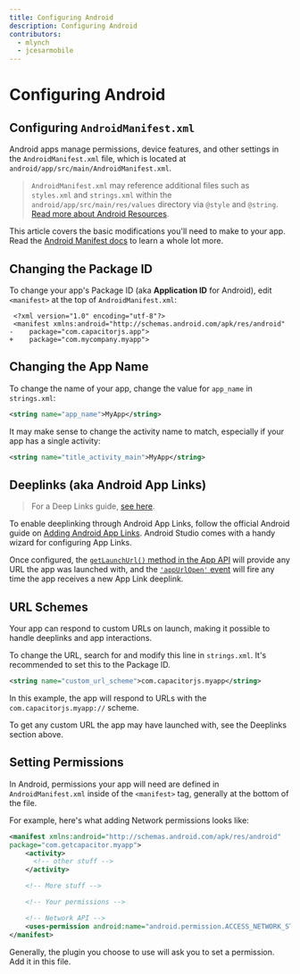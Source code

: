 ```yaml
---
title: Configuring Android
description: Configuring Android
contributors:
  - mlynch
  - jcesarmobile
---
```


# Configuring Android

## Configuring `AndroidManifest.xml`

Android apps manage permissions, device features, and other settings in the `AndroidManifest.xml` file, which is located at `android/app/src/main/AndroidManifest.xml`.

> `AndroidManifest.xml` may reference additional files such as `styles.xml` and `strings.xml` within the `android/app/src/main/res/values` directory via `@style` and `@string`. [Read more about Android Resources](https://developer.android.com/guide/topics/resources/available-resources).

This article covers the basic modifications you'll need to make to your app. Read the [Android Manifest docs](https://developer.android.com/guide/topics/manifest/manifest-intro.html) to learn a whole lot more.

## Changing the Package ID

To change your app's Package ID (aka **Application ID** for Android), edit `<manifest>` at the top of `AndroidManifest.xml`:

```diff-xml
 <?xml version="1.0" encoding="utf-8"?>
 <manifest xmlns:android="http://schemas.android.com/apk/res/android"
-    package="com.capacitorjs.app">
+    package="com.mycompany.myapp">
```

## Changing the App Name

To change the name of your app, change the value for `app_name` in `strings.xml`:

```xml
<string name="app_name">MyApp</string>
```

It may make sense to change the activity name to match, especially if your app has a single activity:

```xml
<string name="title_activity_main">MyApp</string>
```

## Deeplinks (aka Android App Links)

> For a Deep Links guide, [see here](/docs/guides/deep-links).

To enable deeplinking through Android App Links, follow the official Android guide on [Adding Android App Links](https://developer.android.com/studio/write/app-link-indexing). Android Studio comes with a handy wizard for configuring App Links.

Once configured, the [`getLaunchUrl()` method in the App API](/docs/apis/app#method-getLaunchUrl-0) will provide any URL the app was launched with, and the [`'appUrlOpen'` event](/docs/apis/app#method-addListener-1) will fire any time the app receives a new App Link deeplink.

## URL Schemes

Your app can respond to custom URLs on launch, making it possible to handle deeplinks and app interactions.

To change the URL, search for and modify this line in `strings.xml`. It's recommended to set this to the Package ID.

```xml
<string name="custom_url_scheme">com.capacitorjs.myapp</string>
```

In this example, the app will respond to URLs with the `com.capacitorjs.myapp://` scheme.

To get any custom URL the app may have launched with, see the Deeplinks section above.

## Setting Permissions

In Android, permissions your app will need are defined in `AndroidManifest.xml` inside of the `<manifest>` tag, generally at the bottom of the file.

For example, here's what adding Network permissions looks like:

```xml
<manifest xmlns:android="http://schemas.android.com/apk/res/android"
package="com.getcapacitor.myapp">
    <activity>
      <!-- other stuff -->
    </activity>

    <!-- More stuff -->

    <!-- Your permissions -->

    <!-- Network API -->
    <uses-permission android:name="android.permission.ACCESS_NETWORK_STATE" />
</manifest>
```

Generally, the plugin you choose to use will ask you to set a permission. Add it in this file.
